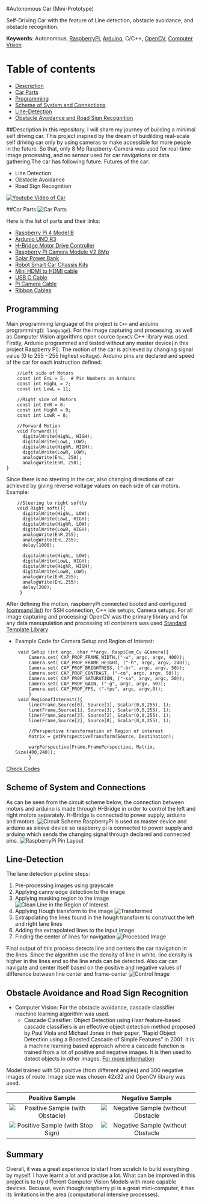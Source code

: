 #Autonomous Car (Mini-Prototype)

Self-Driving Car with the feature of Line detection, obstacle avoidance, and obstacle recognition.  

__Keywords__: Autonomous, [RaspberryPi](https://www.raspberrypi.org), [Arduino](https://www.arduino.cc), C/C++, [OpenCV](https://opencv.org), [Computer Vision](https://www.pcmag.com/news/what-is-computer-vision)

Table of contents
=================

<!--ts-->
* [Description](#description)
* [Car Parts](#car-parts)
* [Programming](#programming)
* [Scheme of System and Connections](#scheme-of-system-and-connections)
* [Line-Detection](#line-detection)
* [Obstacle Avoidance and Road Sign Recognition](#obstacle-avoidance-and-road-sign-recognition)
<!--te-->



##Description
In this repository, I will share my journey of building a minimal self driving car. This project inspired by the dream of buidilding real-scale self driving car only by using cameras to make accessible for more people in the future. 
So that, only 8 Mp Raspberry-Camera was used for real-time image processing, and no sensor used for car navigations or data gathering.The car has following future.
Futures of the car:

   * Line Detection
   * Obstacle Avoidance
   * Road Sign Recognition 
   
   [![Youtube Video of Car](pics/youtube_pic.png)](https://youtu.be/WiadMunX-Qo)


##Car Parts
   ![Car Parts](pics/car_parts.jpeg)
   
Here is the list of parts and their links:
   * [Raspberry Pi 4 Model B](https://www.raspberrypi.org/products/raspberry-pi-4-model-b/)
   * [Ardunio UNO R3](https://www.amazon.com/Arduino-A000066-ARDUINO-UNO-R3/dp/B008GRTSV6/ref=sr_1_2?dchild=1&keywords=arduino+uno+r3&qid=1590056138&sr=8-2)
   * [H-Bridge Motor Drive Controller](https://www.amazon.com/Qunqi-Controller-Module-Stepper-Arduino/dp/B014KMHSW6/ref=sr_1_13?dchild=1&keywords=l298n&qid=1590055578&sr=8-13)
   * [Raspberry Pi Camera Module V2 8Mp](https://www.amazon.com/LABISTS-Raspberry-Camera-Official-8-megapixel/dp/B07W6THFPH/ref=sr_1_3?dchild=1&keywords=Raspberry+Pi+Official+Camera+Module+V2+8Mp&qid=1590056224&sr=8-3)
   * [Solar Power Bank](https://www.amazon.com/Portable-Rain-resistant-Dirtproof-Shockproof-Usb-charged/dp/B0114DVIJ8/ref=sr_1_284?crid=T49PBCTD7TV0&dchild=1&keywords=solar+power+bank&qid=1590055903&sprefix=solar+power+%2Caps%2C234&sr=8-284)
   * [Robot Smart Car Chassis Kits](https://www.amazon.com/wheel-layer-Chassis-Encoder-Arduino/dp/B06VTP8XBQ/ref=sr_1_8?dchild=1&keywords=Telaio+car+Chasis&qid=1590056420&sr=8-8)
   * [Mini HDMI to HDMI cable](https://www.amazon.com/AmazonBasics-High-Speed-Mini-HDMI-Adapter-Cable/dp/B014I8UEGY/ref=sr_1_4?crid=1K9KA4S9HT332&dchild=1&keywords=mini+hdmi+to+hdmi+cable&qid=1590055969&sprefix=mini+hdmi%2Caps%2C235&sr=8-4)
   * [USB C Cable](https://www.amazon.com/AUKEY-Braided-Charging-Samsung-Nintendo/dp/B087CK9DW1/ref=sr_1_37_sspa?dchild=1&keywords=usb+c+cable&qid=1590056275&sr=8-37-spons&psc=1&spLa=ZW5jcnlwdGVkUXVhbGlmaWVyPUEyVVUzVUU4NThMRkpXJmVuY3J5cHRlZElkPUEwMzgyOTA5Mk9ZQjExSUgyNlI0ViZlbmNyeXB0ZWRBZElkPUEwMTIzNTk2MklZMEZRU1YxOE8zQSZ3aWRnZXROYW1lPXNwX2J0ZiZhY3Rpb249Y2xpY2tSZWRpcmVjdCZkb05vdExvZ0NsaWNrPXRydWU=)
   * [Pi Camera Cable](https://www.amazon.com/dp/B087FDJ2RP/ref=sspa_dk_detail_0?psc=1&pd_rd_i=B087FDJ2RP&pd_rd_w=UFblC&pf_rd_p=48d372c1-f7e1-4b8b-9d02-4bd86f5158c5&pd_rd_wg=ka3sE&pf_rd_r=WFER4SYA991ZMK65R737&pd_rd_r=10202d0a-7844-4b4f-8890-1ac7879482c7&spLa=ZW5jcnlwdGVkUXVhbGlmaWVyPUExQ1FNTFpCS1JER0FJJmVuY3J5cHRlZElkPUEwNjk3NzM3MUk0N1FIMUhHUDhZNyZlbmNyeXB0ZWRBZElkPUEwMzQ4MDEwMUM0SklBUVU3RldDSiZ3aWRnZXROYW1lPXNwX2RldGFpbCZhY3Rpb249Y2xpY2tSZWRpcmVjdCZkb05vdExvZ0NsaWNrPXRydWU=)
   * [Ribbon Cables](https://www.amazon.com/EDGELEC-Breadboard-Optional-Assorted-Multicolored/dp/B07GD2BWPY/ref=pd_bxgy_img_2/144-5025298-3910300?_encoding=UTF8&pd_rd_i=B07GD2BWPY&pd_rd_r=43f96d05-a664-4ea1-adfd-b25332599e2c&pd_rd_w=HNeuE&pd_rd_wg=1ML6U&pf_rd_p=4e3f7fc3-00c8-46a6-a4db-8457e6319578&pf_rd_r=RXYTRXHNBGHBZ4SN6SMG&psc=1&refRID=RXYTRXHNBGHBZ4SN6SMG)
   
## Programming

Main programming language of the project is `C++` and arduino programming(`C language`). For the image capturing and processing, as well as Computer Vision algorithms open source `OpenCV` C++ library was used.
Firstly, Ardunio programmed and tested without any master device(in this project Raspberry Pi). The motion of the car is achieved by changing signal value (0 to 255 - 255 highest voltage). Arduino pins are declared and speed of the car for each instruction defined. 
``` 
    //Left side of Motors
    const int EnL = 5;  # Pin Numbers on Arduino
    const int HighL = 7;
    const int LowL = 11;
    
    //Right side of Motors
    const int EnR = 6;
    const int HighR = 9;
    const int LowR = 8;
    
    //Forward Motion
    void Forward(){
      digitalWrite(HighL, HIGH);
      digitalWrite(LowL, LOW);
      digitalWrite(HighR, HIGH);
      digitalWrite(LowR, LOW);
      analogWrite(EnL, 250);
      analogWrite(EnR, 250);
}
```
Since there is no steering in the car, also changing directions of car achieved by giving reverse voltage values on each side of car motors. Example:
```
    //Steering to right softly
    void Right_soft(){
      digitalWrite(HighL, LOW);
      digitalWrite(LowL, HIGH);
      digitalWrite(HighR, LOW);
      digitalWrite(LowR, HIGH);
      analogWrite(EnR,255);
      analogWrite(EnL,255);
      delay(1000);
    
      digitalWrite(HighL, LOW);
      digitalWrite(LowL, HIGH);
      digitalWrite(HighR, HIGH);
      digitalWrite(LowR, LOW);
      analogWrite(EnR,255);
      analogWrite(EnL,255);
      delay(200);
     }
```

After defining the motion, raspberryPi connected booted and configured ([command list](Commands%20for%20Raspberrypi.txt)) for SSH connection, C++ ide setups, Camera setups. For all image capturing and processingi OpenCV was the primary library and for any data manupulation and processing stl containers was used [Standard Template Library](https://www.geeksforgeeks.org/the-c-standard-template-library-stl/)
* Example Code for Camera Setup and Region of Interest:

   ```
    void Setup (int argc, char **argv, RaspiCam_Cv &Camera){
        Camera.set( CAP_PROP_FRAME_WIDTH,("-w", argc, argv, 400));
        Camera.set( CAP_PROP_FRAME_HEIGHT, ("-h", argc, argv, 240));
        Camera.set( CAP_PROP_BRIGHTNESS, ("-br", argc, argv, 50));
        Camera.set( CAP_PROP_CONTRAST, ("-co", argc, argv, 50));
        Camera.set( CAP_PROP_SATURATION, ("-sa", argv, argc, 50));
        Camera.set( CAP_PROP_GAIN, ("-g", argc, argv, 50));
        Camera.set( CAP_PROP_FPS, ("-fps", argc, argv,0));
        }
    void RegionofInterest(){
        line(Frame,Source[0], Source[1], Scalar(0,0,255), 1);
        line(Frame,Source[1], Source[3], Scalar(0,0,255), 1);
        line(Frame,Source[3], Source[2], Scalar(0,0,255), 1);
        line(Frame,Source[2], Source[0], Scalar(0,0,255), 1);
  
        //Perspective transformation of Region of interest
        Matrix = getPerspectiveTransform(Source, Destination);   
        
        warpPerspective(Frame,FramePerspective, Matrix, Size(400,240));
        }
  ``` 
[Check Codes](Code)

## Scheme of System and Connections
As can be seen from the circuit scheme below, the connection between motors and arduino is made through H-Bridge in order to control the left and right motors separately. H-Bridge is connected to power supply, arduino and motors. 
![Circuit Scheme](pics/Circuit_scheme.png)
RaspberryPi is used as master device and arduino as sleeve device so raspberry pi is connected to power supply and arduino which sends the changing signal through declared and connected pins.
![RaspberryPi Pin Layout](pics/rp2_pinout.png)


## Line-Detection

The lane detection pipeline steps:

 1. Pre-processing images using grayscale
 2. Applying canny edge detection to the image
 3. Applying masking region to the image
 ![Clean Line in the Region of Interest](pics/line_detection.png)
 4. Applying Hough transform to the image
 ![Transformed](pics/hough_detection.png)
 5. Extrapolating the lines found in the hough transform to construct the left and right lane lines
 6. Adding the extrapolated lines to the input image
 7. Finding the center of lines for navigation
 ![Processed Image](pics/final_line.png)
    
Final output of this process detects line and centers the car navigation in the lines. 
Since the algorithm use the density of line in white, line density is higher in the lines end so the line ends can be detected. 
Also car can navigate and center itself based on the positive and negative values of difference between line center and frame-center
    ![Control Image](pics/car_navigation.png)

## Obstacle Avoidance and Road Sign Recognition
 
  * Computer Vision: For the obstacle avoidance, cascade classifier machine learning algorithm was used.
    * Cascade Classifier: Object Detection using Haar feature-based cascade classifiers is an effective object detection method proposed by Paul Viola and Michael Jones in their paper, “Rapid Object Detection using a Boosted Cascade of Simple Features” in 2001. It is a machine learning based approach where a cascade function is trained from a lot of positive and negative images. 
        It is then used to detect objects in other images. [For more information](https://opencv-python-tutroals.readthedocs.io/en/latest/py_tutorials/py_objdetect/py_face_detection/py_face_detection.html)
  
  Model trained with 50 positive (from different angles) and 300 negative images of route. Image size was chosen 42x32 and OpenCV library was used.
  
  Positive  Sample               |  Negative Sample
:-------------------------:|:-------------------------:
![Positive Sample (with Obstacle)](pics/Obstacle18.jpg)  |  ![Negative Sample (without Obstacle](pics/NoStop225.jpg)
![Positive Sample (with Stop Sign)](pics/1578163186805.jpg)  |  ![Negative Sample (without Obstacle](pics/NoStop253.jpg)

## Summary
Overall, it was a great experience to start from scratch to build everything by myself. I have learnt a lot and practise a lot. What can be improved in this project is to try different Computer Vision Models with more capable devices. Becuase, even though raspberry pi is a great mini-computer, it has its limitations in the area (computational intensive processes).




   
   
